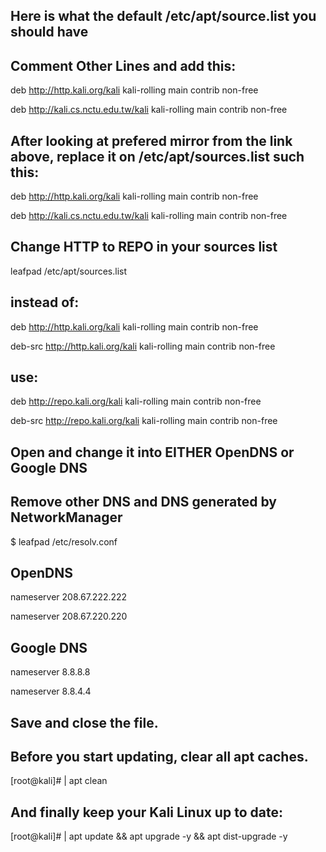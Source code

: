 ## Here is what the default /etc/apt/source.list you should have
## Comment Other Lines and add this:

deb http://http.kali.org/kali kali-rolling main contrib non-free

deb http://kali.cs.nctu.edu.tw/kali kali-rolling main contrib non-free


## After looking at prefered mirror from the link above, replace it on /etc/apt/sources.list such this:

deb http://http.kali.org/kali kali-rolling main contrib non-free

deb http://kali.cs.nctu.edu.tw/kali kali-rolling main contrib non-free

## Change HTTP to REPO in your sources list

leafpad /etc/apt/sources.list

## instead of:

deb http://http.kali.org/kali kali-rolling main contrib non-free

deb-src http://http.kali.org/kali kali-rolling main contrib non-free

## use:
deb http://repo.kali.org/kali kali-rolling main contrib non-free

deb-src http://repo.kali.org/kali kali-rolling main contrib non-free



## Open and change it into EITHER OpenDNS or Google DNS
## Remove other DNS and DNS generated by NetworkManager
$ leafpad /etc/resolv.conf

## OpenDNS ##

nameserver 208.67.222.222

nameserver 208.67.220.220

## Google DNS ##

nameserver 8.8.8.8

nameserver 8.8.4.4


## Save and close the file.
## Before you start updating, clear all apt caches.

[root@kali]# | apt clean


## And finally keep your Kali Linux up to date:

[root@kali]# | apt update && apt upgrade -y && apt dist-upgrade -y
